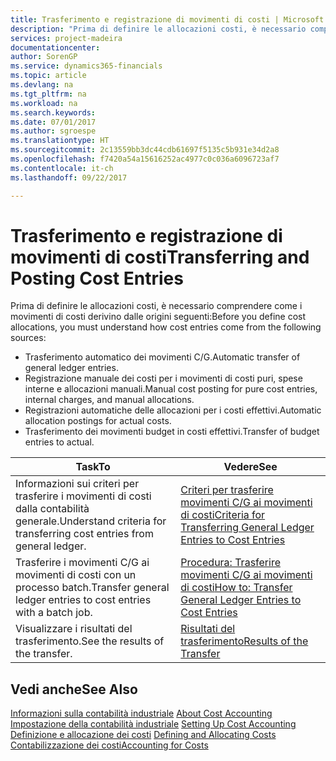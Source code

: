 ```yaml
---
title: Trasferimento e registrazione di movimenti di costi | Microsoft Docs
description: "Prima di definire le allocazioni costi, è necessario comprendere da dove derivano i movimenti di costo."
services: project-madeira
documentationcenter: 
author: SorenGP
ms.service: dynamics365-financials
ms.topic: article
ms.devlang: na
ms.tgt_pltfrm: na
ms.workload: na
ms.search.keywords: 
ms.date: 07/01/2017
ms.author: sgroespe
ms.translationtype: HT
ms.sourcegitcommit: 2c13559bb3dc44cdb61697f5135c5b931e34d2a8
ms.openlocfilehash: f7420a54a15616252ac4977c0c036a6096723af7
ms.contentlocale: it-ch
ms.lasthandoff: 09/22/2017

---
```

# <a name="transferring-and-posting-cost-entries"></a><span data-ttu-id="37e5c-103">Trasferimento e registrazione di movimenti di costi</span><span class="sxs-lookup"><span data-stu-id="37e5c-103">Transferring and Posting Cost Entries</span></span>
<span data-ttu-id="37e5c-104">Prima di definire le allocazioni costi, è necessario comprendere come i movimenti di costi derivino dalle origini seguenti:</span><span class="sxs-lookup"><span data-stu-id="37e5c-104">Before you define cost allocations, you must understand how cost entries come from the following sources:</span></span>  

-   <span data-ttu-id="37e5c-105">Trasferimento automatico dei movimenti C/G.</span><span class="sxs-lookup"><span data-stu-id="37e5c-105">Automatic transfer of general ledger entries.</span></span>  
-   <span data-ttu-id="37e5c-106">Registrazione manuale dei costi per i movimenti di costi puri, spese interne e allocazioni manuali.</span><span class="sxs-lookup"><span data-stu-id="37e5c-106">Manual cost posting for pure cost entries, internal charges, and manual allocations.</span></span>  
-   <span data-ttu-id="37e5c-107">Registrazioni automatiche delle allocazioni per i costi effettivi.</span><span class="sxs-lookup"><span data-stu-id="37e5c-107">Automatic allocation postings for actual costs.</span></span>  
-   <span data-ttu-id="37e5c-108">Trasferimento dei movimenti budget in costi effettivi.</span><span class="sxs-lookup"><span data-stu-id="37e5c-108">Transfer of budget entries to actual.</span></span>  

|<span data-ttu-id="37e5c-109">**Task**</span><span class="sxs-lookup"><span data-stu-id="37e5c-109">**To**</span></span>|<span data-ttu-id="37e5c-110">**Vedere**</span><span class="sxs-lookup"><span data-stu-id="37e5c-110">**See**</span></span>|  
|------------|-------------|  
|<span data-ttu-id="37e5c-111">Informazioni sui criteri per trasferire i movimenti di costi dalla contabilità generale.</span><span class="sxs-lookup"><span data-stu-id="37e5c-111">Understand criteria for transferring cost entries from general ledger.</span></span>|[<span data-ttu-id="37e5c-112">Criteri per trasferire movimenti C/G ai movimenti di costi</span><span class="sxs-lookup"><span data-stu-id="37e5c-112">Criteria for Transferring General Ledger Entries to Cost Entries</span></span>](finance-criteria-for-transferring-general-ledger-entries-to-cost-entries.md)|  
|<span data-ttu-id="37e5c-113">Trasferire i movimenti C/G ai movimenti di costi con un processo batch.</span><span class="sxs-lookup"><span data-stu-id="37e5c-113">Transfer general ledger entries to cost entries with a batch job.</span></span>|[<span data-ttu-id="37e5c-114">Procedura: Trasferire movimenti C/G ai movimenti di costi</span><span class="sxs-lookup"><span data-stu-id="37e5c-114">How to: Transfer General Ledger Entries to Cost Entries</span></span>](finance-how-to-transfer-general-ledger-entries-to-cost-entries.md)|  
|<span data-ttu-id="37e5c-115">Visualizzare i risultati del trasferimento.</span><span class="sxs-lookup"><span data-stu-id="37e5c-115">See the results of the transfer.</span></span>|[<span data-ttu-id="37e5c-116">Risultati del trasferimento</span><span class="sxs-lookup"><span data-stu-id="37e5c-116">Results of the Transfer</span></span>](finance-results-of-the-transfer.md)|  

## <a name="see-also"></a><span data-ttu-id="37e5c-117">Vedi anche</span><span class="sxs-lookup"><span data-stu-id="37e5c-117">See Also</span></span>  
 <span data-ttu-id="37e5c-118">[Informazioni sulla contabilità industriale](finance-about-cost-accounting.md) </span><span class="sxs-lookup"><span data-stu-id="37e5c-118">[About Cost Accounting](finance-about-cost-accounting.md) </span></span>  
 <span data-ttu-id="37e5c-119">[Impostazione della contabilità industriale](finance-set-up-cost-accounting.md) </span><span class="sxs-lookup"><span data-stu-id="37e5c-119">[Setting Up Cost Accounting](finance-set-up-cost-accounting.md) </span></span>  
 <span data-ttu-id="37e5c-120">[Definizione e allocazione dei costi](finance-define-and-allocate-costs.md) </span><span class="sxs-lookup"><span data-stu-id="37e5c-120">[Defining and Allocating Costs](finance-define-and-allocate-costs.md) </span></span>  
 [<span data-ttu-id="37e5c-121">Contabilizzazione dei costi</span><span class="sxs-lookup"><span data-stu-id="37e5c-121">Accounting for Costs</span></span>](finance-manage-cost-accounting.md)

